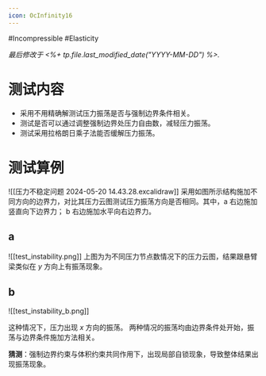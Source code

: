 ```yaml
---
icon: OcInfinity16
---
```


#Incompressible #Elasticity 

*最后修改于  <%+ tp.file.last_modified_date("YYYY-MM-DD") %>.*

# 测试内容

- 采用不用精确解测试压力振荡是否与强制边界条件相关。
- 测试是否可以通过调整强制边界处压力自由数，减轻压力振荡。
- 测试采用拉格朗日乘子法能否缓解压力振荡。

# 测试算例
![[压力不稳定问题 2024-05-20 14.43.28.excalidraw]]
采用如图所示结构施加不同方向的边界力，对比其压力云图测试压力振荡方向是否相同。其中，a 右边施加竖直向下边界力； b 右边施加水平向右边界力。

## a

![[test_instability.png]]
上图为为不同压力节点数情况下的压力云图，结果跟悬臂梁类似在 $y$ 方向上有振荡现象。

## b
![[test_instability_b.png]]

这种情况下，压力出现 $x$ 方向的振荡。
两种情况的振荡均由边界条件处开始，振荡与边界条件施加方法相关。

**猜测**：强制边界约束与体积约束共同作用下，出现局部自锁现象，导致整体结果出现振荡现象。
